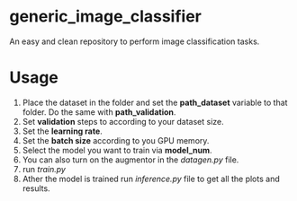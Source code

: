 # generic_image_classifier
An easy and clean repository to perform image classification tasks.

# Usage
1) Place the dataset in the folder and set the **path_dataset** variable to that folder. Do the same with **path_validation**.
2) Set **validation** steps to according to your dataset size.
3) Set the **learning rate**.
4) Set the **batch size** according to you GPU memory.
5) Select the model you want to train via **model_num**.
6) You can also turn on the augmentor in the *datagen.py* file.
7) run *train.py*
8) Ather the model is trained run *inference.py* file to get all the plots and results.
